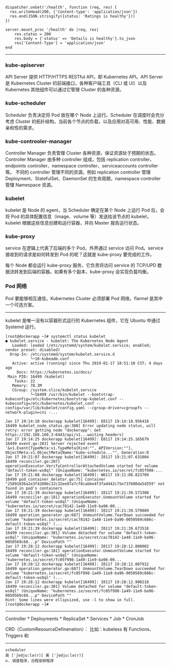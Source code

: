```
dispatcher.onGet('/health', function (req, res) {
  res.writeHead(200, {'Content-type': 'application/json'})
  res.end(JSON.stringify({status: 'Ratings is healthy'}))
})
```

```
server.mount_proc '/health' do |req, res|
    res.status = 200
    res.body = {'status' => 'Details is healthy'}.to_json
    res['Content-Type'] = 'application/json'
end
```


---

### kube-apiserver
API Server 提供 HTTP/HTTPS RESTful API，即 Kubernetes API。API Server 是 Kubernetes Cluster 的前端接口，各种客户端工具（CLI 或 UI）以及 Kubernetes 其他组件可以通过它管理 Cluster 的各种资源。

### kube-scheduler
Scheduler 负责决定将 Pod 放在哪个 Node 上运行。Scheduler 在调度时会充分考虑 Cluster 的拓扑结构，当前各个节点的负载，以及应用对高可用、性能、数据亲和性的需求。

### kube-controoler-manager
Controller Manager 负责管理 Cluster 各种资源，保证资源处于预期的状态。Controller Manager 由多种 controller 组成，包括 replication controller、endpoints controller、namespace controller、serviceaccounts controller 等。
不同的 controller 管理不同的资源。例如 replication controller 管理 Deployment、StatefulSet、DaemonSet 的生命周期，namespace controller 管理 Namespace 资源。

### kubelet
kubelet 是 Node 的 agent，当 Scheduler 确定在某个 Node 上运行 Pod 后，会将 Pod 的具体配置信息（image、volume 等）发送给该节点的 kubelet，kubelet 根据这些信息创建和运行容器，并向 Master 报告运行状态。

### kube-proxy
service 在逻辑上代表了后端的多个 Pod，外界通过 service 访问 Pod。service 接收到的请求是如何转发到 Pod 的呢？这就是 kube-proxy 要完成的工作。

每个 Node 都会运行 kube-proxy 服务，它负责将访问 service 的 TCP/UPD 数据流转发到后端的容器。如果有多个副本，kube-proxy 会实现负载均衡。

### Pod 网络
Pod 要能够相互通信，Kubernetes Cluster 必须部署 Pod 网络，flannel 是其中一个可选方案。

---

kubelet 是唯一没有以容器形式运行的 Kubernetes 组件，它在 Ubuntu 中通过 Systemd 运行。

```
[root@dockerapp ~]# systemctl status kubelet
● kubelet.service - kubelet: The Kubernetes Node Agent
   Loaded: loaded (/etc/systemd/system/kubelet.service; enabled; vendor preset: disabled)
  Drop-In: /etc/systemd/system/kubelet.service.d
           └─10-kubeadm.conf
   Active: active (running) since Thu 2019-01-17 18:51:10 CST; 4 days ago
     Docs: https://kubernetes.io/docs/
 Main PID: 16499 (kubelet)
    Tasks: 22
   Memory: 78.3M
   CGroup: /system.slice/kubelet.service
           └─16499 /usr/bin/kubelet --bootstrap-kubeconfig=/etc/kubernetes/bootstrap-kubelet.conf --kubeconfig=/etc/kubernetes/kubelet.conf --config=/var/lib/kubelet/config.yaml --cgroup-driver=cgroupfs --network-plugin=cni -...

Jan 17 19:14:10 dockerapp kubelet[16499]: E0117 19:14:10.956418   16499 kubelet_node_status.go:380] Error updating node status, will retry: error getting node "dockerapp": Get https://192.168.160.3:6443/api/v1...waiting headers)
Jan 17 19:14:25 dockerapp kubelet[16499]: E0117 19:14:25.165679   16499 event.go:203] Server rejected event '&v1.Event{TypeMeta:v1.TypeMeta{Kind:"", APIVersion:""}, ObjectMeta:v1.ObjectMeta{Name:"kube-schedule..."", Generation:0
Jan 17 19:21:07 dockerapp kubelet[16499]: I0117 19:21:07.631004   16499 reconciler.go:207] operationExecutor.VerifyControllerAttachedVolume started for volume "default-token-ws8ql" (UniqueName: "kubernetes.io/secret/fc05f998-...
Jan 17 19:21:08 dockerapp kubelet[16499]: W0117 19:21:08.823709   16499 pod_container_deletor.go:75] Container "25891036a2e3f4208bc32c32ee97a7cf8cabbe4f3fad442c75e737680da5d359" not found in pod's containers
Jan 17 19:21:39 dockerapp kubelet[16499]: I0117 19:21:39.573308   16499 reconciler.go:181] operationExecutor.UnmountVolume started for volume "default-token-ws8ql" (UniqueName: "kubernetes.io/secret/cac78142-1a48-11e9-ba96-00...
Jan 17 19:21:39 dockerapp kubelet[16499]: I0117 19:21:39.579889   16499 operation_generator.go:687] UnmountVolume.TearDown succeeded for volume "kubernetes.io/secret/cac78142-1a48-11e9-ba96-0050569c686c-default-token-ws8ql" (...
Jan 17 19:21:39 dockerapp kubelet[16499]: I0117 19:21:39.673518   16499 reconciler.go:301] Volume detached for volume "default-token-ws8ql" (UniqueName: "kubernetes.io/secret/cac78142-1a48-11e9-ba96-0050569c68...p" DevicePath ""
Jan 17 19:28:12 dockerapp kubelet[16499]: I0117 19:28:12.800002   16499 reconciler.go:181] operationExecutor.UnmountVolume started for volume "default-token-ws8ql" (UniqueName: "kubernetes.io/secret/fc05f998-1a49-11e9-ba96-00...
Jan 17 19:28:12 dockerapp kubelet[16499]: I0117 19:28:12.807912   16499 operation_generator.go:687] UnmountVolume.TearDown succeeded for volume "kubernetes.io/secret/fc05f998-1a49-11e9-ba96-0050569c686c-default-token-ws8ql" (...
Jan 17 19:28:12 dockerapp kubelet[16499]: I0117 19:28:12.900218   16499 reconciler.go:301] Volume detached for volume "default-token-ws8ql" (UniqueName: "kubernetes.io/secret/fc05f998-1a49-11e9-ba96-0050569c68...p" DevicePath ""
Hint: Some lines were ellipsized, use -l to show in full.
[root@dockerapp ~]#
```

---

Controller
    * Deployments
    * ReplicaSet
    * Services
    * Job
    * CronJob

CRD（CustomResourceDefinenation）：
    比如：kubeless 有 Functions、Triggers 和 

---

```
scheduler
英 ['ʃedju:lə(r)] 美 ['ʃedju:lə(r)]  
n. 调度程序，日程安排程序
```